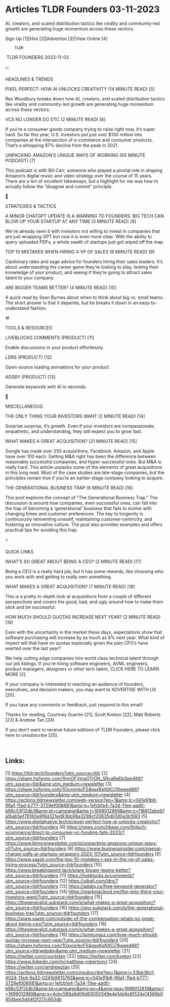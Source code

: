 # Articles TLDR Founders 03-11-2023

AI, creators, and scaled distribution tactics like virality and
community-led growth are generating huge momentum across these
vectors.  

Sign Up [1]|Hire [2]|Advertise [3]|View Online [4] 

		TLDR 

 TLDR FOUNDERS 2023-11-03

📈 

HEADLINES & TRENDS

 PIXEL PERFECT: HOW AI UNLOCKS CREATIVITY (14 MINUTE READ) [5] 

 Rex Woodbury breaks down how AI, creators, and scaled distribution
tactics like virality and community-led growth are generating huge
momentum across these vectors. 

 VCS NO LONGER DO DTC (2 MINUTE READ) [6] 

 If you’re a consumer goods company trying to raise right now,
it’s super hard. So far this year, U.S. investors put just over $130
million into companies at the intersection of e-commerce and consumer
products. That’s a whopping 97% decline from the peak in 2021. 

 UNPACKING AMAZON’S UNIQUE WAYS OF WORKING (93 MINUTE PODCAST) [7] 

 This podcast is with Bill Carr, someone who played a pivotal role in
shaping Amazon’s digital music and video strategy over the course of
15 years. There are a ton of excellent takeaways, but a highlight for
me was how to actually follow the “disagree and commit” principle.


🧠 

STRATEGIES & TACTICS

 A MINOR CHATGPT UPDATE IS A WARNING TO FOUNDERS: BIG TECH CAN BLOW UP
YOUR STARTUP AT ANY TIME (3 MINUTE READ) [8] 

 We’ve already seen it with investors not willing to invest in
companies that are just wrapping GPT but now it is even more clear.
With the ability to query uploaded PDFs, a whole swath of startups
just got wiped off the map. 

 TOP 10 MISTAKES WHEN HIRING A VP OF SALES (6 MINUTE READ) [9] 

 Cautionary tales and sage advice for founders hiring their sales
leaders. It’s about understanding the career game they’re looking
to play, testing their knowledge of your product, and seeing if
they’re going to attract sales talent to your company. 

 ARE BIGGER TEAMS BETTER? (4 MINUTE READ) [10] 

 A quick read by Sean Byrnes about when to think about big vs. small
teams. The short answer is that it depends, but he breaks it down in
an easy-to-understand fashion. 

⚒️ 

TOOLS & RESOURCES

 LIVEBLOCKS COMMENTS (PRODUCT) [11] 

 Enable discussions in your product effortlessly. 

 LDRS (PRODUCT) [12] 

 Open-source loading animations for your product. 

 ADSBY (PRODUCT) [13] 

 Generate keywords with AI in seconds. 

🎁 

MISCELLANEOUS

 THE ONLY THING YOUR INVESTORS WANT (2 MINUTE READ) [14] 

 Surprise surprise, it’s growth. Even if your investors are
compassionate, empathetic, and understanding, they still expect you to
grow fast. 

 WHAT MAKES A GREAT ACQUISITION? (21 MINUTE READ) [15] 

 Google has made over 250 acquisitions. Facebook, Amazon, and Apple
have over 100 each. Getting M&A right has been the difference between
reasonably successful companies, and hyper-successful ones. But M&A is
really hard. This article unpacks some of the elements of great
acquisitions in this long read. Most of the case studies are
late-stage companies, but the principles remain true if you’re an
earlier-stage company looking to acquire. 

 THE GENERATIONAL BUSINESS TRAP (8 MINUTE READ) [16] 

 This post explores the concept of "The Generational Business Trap."
The discussion is around how companies, even successful ones, can fall
into the trap of becoming a 'generational' business that fails to
evolve with changing times and customer preferences. The key to
longevity is continuously reinventing oneself, maintaining
customer-centricity, and fostering an innovative culture. The post
also provides examples and offers practical tips for avoiding this
trap. 

⚡ 

QUICK LINKS

 WHAT’S SO GREAT ABOUT BEING A CEO? (2 MINUTE READ) [17] 

 Being a CEO is a really hard job, but it has some rewards, like
choosing who you work with and getting to really own something. 

 WHAT MAKES A GREAT ACQUISITION? (7 MINUTE READ) [18] 

 This is a pretty in-depth look at acquisitions from a couple of
different perspectives and covers the good, bad, and ugly around how
to make them stick and be successful. 

 HOW MUCH SHOULD QUOTAS INCREASE NEXT YEAR? (2 MINUTE READ) [19] 

 Even with the uncertainty in the market these days, expectations show
that software purchasing will increase by as much as 8% next year.
What kind of impact will that have on quotas especially given the pain
CFO’s have exerted over the last year? 

 We help cutting edge companies hire world class technical talent
through our job listings. If you're hiring software engineers, AI/ML
engineers, product managers, designers or other tech talent, CLICK
HERE TO LEARN MORE [2]. 

If your company is interested in reaching an audience of founders,
executives, and decision makers, you may want to ADVERTISE WITH US
[20]. 

If you have any comments or feedback, just respond to this email! 

Thanks for reading, 
Courtney Guertin [21], Scott Kveton [22], Matt Roberts [23] & Andrew
Tan [24] 

If you don't want to receive future editions of TLDR Founders,
please click here to unsubscribe [25]. 

  

 

Links:
------
[1] https://tldr.tech/founders?utm_source=tldr
[2] https://share.hsforms.com/1hmOFVmqOTrON_SRvaRqEbQee466?utm_source=tldr&amp;utm_medium=newsletter
[3] https://share.hsforms.com/1OxvmrkcFS4qsxKpNXCi76wee466?utm_source=tldrfounders&amp;utm_medium=newsletter
[4] https://actions.tldrnewsletter.com/web-version?ep=1&amp;lc=041e91b6-96a1-11ed-b777-3729ef006681&amp;p=1efcb1e4-7a34-11ee-aad0-b98c53f12db3&amp;pt=campaign&amp;t=1699012969&amp;s=f186f2ebe97a1bab5ef78180e9f6d321ed93bb96a3299cf20635d07d0a3b1583
[5] https://www.digitalnative.tech/p/pixel-perfect-how-ai-unlocks-creativity/?utm_source=tldrfounders
[6] https://news.crunchbase.com/fintech-ecommerce/direct-to-consumer-vc-funding-falls-2023/?utm_source=tldrfounders
[7] https://www.lennysnewsletter.com/p/unpacking-amazons-unique-ways-of/?utm_source=tldrfounders
[8] https://www.businessinsider.com/openai-chatgpt-pdfs-ai-startups-wrappers-2023-10?utm_source=tldrfounders
[9] https://www.saastr.com/the-top-10-mistakes-i-see-in-the-vp-of-sales-hiring-process/?utm_source=tldrfounders
[10] https://www.breakingpoint.tech/p/are-bigger-teams-better?utm_source=tldrfounders
[11] https://liveblocks.io/comments?utm_source=tldrfounders
[12] https://uiball.com/ldrs/?utm_source=tldrfounders
[13] https://adsby.co/free-keyword-generator?utm_source=tldrfounders
[14] https://markmacleod.me/the-only-thing-your-investors-want/?utm_source=tldrfounders
[15] https://thegeneralist.substack.com/p/what-makes-a-great-acquisition/?utm_source=tldrfounders
[16] https://anu.substack.com/p/the-generational-business-trap?utm_source=tldrfounders
[17] https://www.saastr.com/outside-of-the-compensation-whats-so-great-about-being-ceo/?utm_source=tldrfounders
[18] https://thegeneralist.substack.com/p/what-makes-a-great-acquisition?utm_source=tldrfounders
[19] https://tomtunguz.com/how-much-should-quotas-increase-next-year/?utm_source=tldrfounders
[20] https://share.hsforms.com/1OxvmrkcFS4qsxKpNXCi76wee466?utm_source=tldrwebdev&amp;utm_medium=newsletter
[21] https://twitter.com/courtstarr
[22] https://twitter.com/kveton
[23] https://www.linkedin.com/in/matthew-robertsmr/
[24] https://twitter.com/andrewztan
[25] https://actions.tldrnewsletter.com/unsubscribe?ep=1&amp;l=33bb36cf-4024-11ed-9a32-0241b9615763&amp;lc=041e91b6-96a1-11ed-b777-3729ef006681&amp;p=1efcb1e4-7a34-11ee-aad0-b98c53f12db3&amp;pt=campaign&amp;pv=4&amp;spa=1699012819&amp;t=1699012969&amp;s=4cbc589a9d06d63050349e4e1dd4e8f524e14566b0454bee3d44f2f217c663db